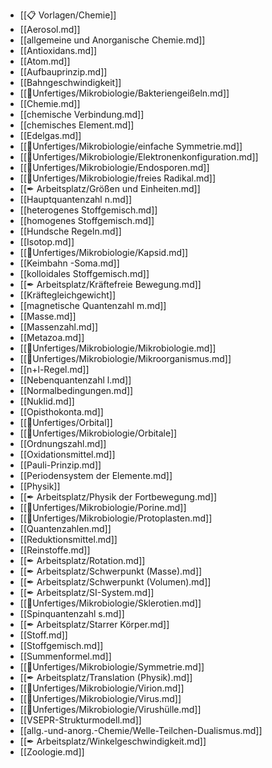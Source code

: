 - [[📋 Vorlagen/Chemie]]
- [[Aerosol.md]]
- [[allgemeine und Anorganische Chemie.md]]
- [[Antioxidans.md]]
- [[Atom.md]]
- [[Aufbauprinzip.md]]
- [[Bahngeschwindigkeit]]
- [[📂Unfertiges/Mikrobiologie/Bakteriengeißeln.md]]
- [[Chemie.md]]
- [[chemische Verbindung.md]]
- [[chemisches Element.md]]
- [[Edelgas.md]]
- [[📂Unfertiges/Mikrobiologie/einfache Symmetrie.md]]
- [[📂Unfertiges/Mikrobiologie/Elektronenkonfiguration.md]]
- [[📂Unfertiges/Mikrobiologie/Endosporen.md]]
- [[📂Unfertiges/Mikrobiologie/freies Radikal.md]]
- [[✒ Arbeitsplatz/Größen und Einheiten.md]]
- [[Hauptquantenzahl n.md]]
- [[heterogenes Stoffgemisch.md]]
- [[homogenes Stoffgemisch.md]]
- [[Hundsche Regeln.md]]
- [[Isotop.md]]
- [[📂Unfertiges/Mikrobiologie/Kapsid.md]]
- [[Keimbahn -Soma.md]]
- [[kolloidales Stoffgemisch.md]]
- [[✒ Arbeitsplatz/Kräftefreie Bewegung.md]]
- [[Kräftegleichgewicht]]
- [[magnetische Quantenzahl m.md]]
- [[Masse.md]]
- [[Massenzahl.md]]
- [[Metazoa.md]]
- [[📂Unfertiges/Mikrobiologie/Mikrobiologie.md]]
- [[📂Unfertiges/Mikrobiologie/Mikroorganismus.md]]
- [[n+l-Regel.md]]
- [[Nebenquantenzahl l.md]]
- [[Normalbedingungen.md]]
- [[Nuklid.md]]
- [[Opisthokonta.md]]
- [[📂Unfertiges/Orbital]]
- [[📂Unfertiges/Mikrobiologie/Orbitale]]
- [[Ordnungszahl.md]]
- [[Oxidationsmittel.md]]
- [[Pauli-Prinzip.md]]
- [[Periodensystem der Elemente.md]]
- [[Physik]]
- [[✒ Arbeitsplatz/Physik der Fortbewegung.md]]
- [[📂Unfertiges/Mikrobiologie/Porine.md]]
- [[📂Unfertiges/Mikrobiologie/Protoplasten.md]]
- [[Quantenzahlen.md]]
- [[Reduktionsmittel.md]]
- [[Reinstoffe.md]]
- [[✒ Arbeitsplatz/Rotation.md]]
- [[✒ Arbeitsplatz/Schwerpunkt (Masse).md]]
- [[✒ Arbeitsplatz/Schwerpunkt (Volumen).md]]
- [[✒ Arbeitsplatz/SI-System.md]]
- [[📂Unfertiges/Mikrobiologie/Sklerotien.md]]
- [[Spinquantenzahl s.md]]
- [[✒ Arbeitsplatz/Starrer Körper.md]]
- [[Stoff.md]]
- [[Stoffgemisch.md]]
- [[Summenformel.md]]
- [[📂Unfertiges/Mikrobiologie/Symmetrie.md]]
- [[✒ Arbeitsplatz/Translation (Physik).md]]
- [[📂Unfertiges/Mikrobiologie/Virion.md]]
- [[📂Unfertiges/Mikrobiologie/Virus.md]]
- [[📂Unfertiges/Mikrobiologie/Virushülle.md]]
- [[VSEPR-Strukturmodell.md]]
- [[allg.-und-anorg.-Chemie/Welle-Teilchen-Dualismus.md]]
- [[✒ Arbeitsplatz/Winkelgeschwindigkeit.md]]
- [[Zoologie.md]]